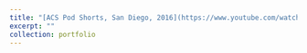```yaml
---
title: "[ACS Pod Shorts, San Diego, 2016](https://www.youtube.com/watch?v=cQfQpUzHrQ0&t=2s)"
excerpt: ""
collection: portfolio
---
```

